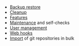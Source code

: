 + [Backup restore](backup_restore.md)
+ [Cleanup](cleanup.md)
+ [Features](features.md)
+ [Maintenance](maintenance.md) and self-checks
+ [User management](user_management.md)
+ [Web hooks](web_hooks.md)
+ [Import](import.md) of git repositories in bulk
